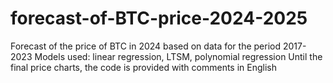 # forecast-of-BTC-price-2024-2025
Forecast of the price of BTC in 2024 based on data for the period 2017-2023  Models used: linear regression, LTSM, polynomial regression
Until the final price charts, the code is provided with comments in English
